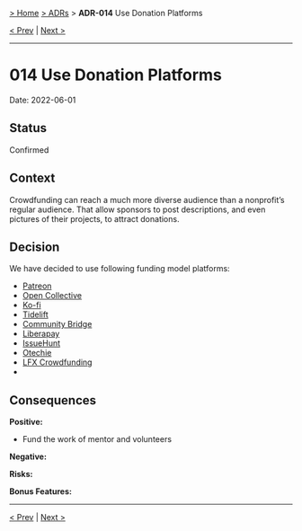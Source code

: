 [> Home](../README.md) [> ADRs](README.md) > **ADR-014** Use Donation Platforms

[< Prev](ADR-011-4-eyes-review.md)  |  [Next >](README.md)

---

# 014 Use Donation Platforms

Date: 2022-06-01

## Status

Confirmed

## Context

Crowdfunding can reach a much more diverse audience than a nonprofit’s regular audience. That allow sponsors to post descriptions, and even pictures of their projects, to attract donations.

## Decision

We have decided to use following funding model platforms:

- [Patreon](https://www.patreon.com/)
- [Open Collective](https://opencollective.com/)
- [Ko-fi](https://ko-fi.com/)
- [Tidelift](https://)
- [Community Bridge](https://)
- [Liberapay](https://)
- [IssueHunt](https://)
- [Otechie](https://)
- [LFX Crowdfunding](https://)
-

## Consequences

**Positive:**

- Fund the work of mentor and volunteers

**Negative:**

**Risks:**

**Bonus Features:**

---

[< Prev](ADR-011-4-eyes-review.md)  |  [Next >](README.md)
